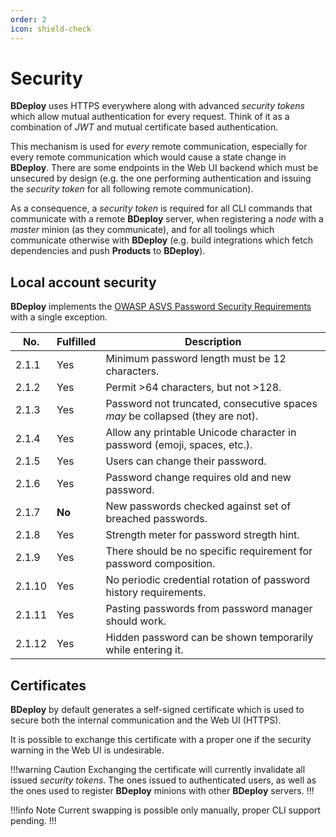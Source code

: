 ```yaml
---
order: 2
icon: shield-check
---
```

# Security

**BDeploy** uses HTTPS everywhere along with advanced _security tokens_ which allow mutual authentication for every request. Think of it as a combination of _JWT_ and mutual certificate based authentication.

This mechanism is used for _every_ remote communication, especially for every remote communication which would cause a state change in **BDeploy**. There are some endpoints in the Web UI backend which must be unsecured by design (e.g. the one performing authentication and issuing the _security token_ for all following remote communication).

As a consequence, a _security token_ is required for all CLI commands that communicate with a remote **BDeploy** server, when registering a _node_ with a _master_ minion (as they communicate), and for all toolings which communicate otherwise with **BDeploy** (e.g. build integrations which fetch dependencies and push **Products** to **BDeploy**).

## Local account security

**BDeploy** implements the [OWASP ASVS Password Security Requirements](https://github.com/OWASP/ASVS/blob/master/4.0/en/0x11-V2-Authentication.md#v21-password-security) with a single exception.

No.   | Fulfilled | Description
---   | ---        | ---
2.1.1 | Yes        | Minimum password length must be 12 characters.
2.1.2 | Yes        | Permit >64 characters, but not >128.
2.1.3 | Yes        | Password not truncated, consecutive spaces *may* be collapsed (they are not).
2.1.4 | Yes        | Allow any printable Unicode character in password (emoji, spaces, etc.).
2.1.5 | Yes        | Users can change their password.
2.1.6 | Yes        | Password change requires old and new password.
2.1.7 | **No**     | New passwords checked against set of breached passwords.
2.1.8 | Yes        | Strength meter for password stregth hint.
2.1.9 | Yes        | There should be no specific requirement for password composition.
2.1.10| Yes        | No periodic credential rotation of password history requirements.
2.1.11| Yes        | Pasting passwords from password manager should work.
2.1.12| Yes        | Hidden password can be shown temporarily while entering it.

## Certificates

**BDeploy** by default generates a self-signed certificate which is used to secure both the internal communication and the Web UI (HTTPS).

It is possible to exchange this certificate with a proper one if the security warning in the Web UI is undesirable.

!!!warning Caution
Exchanging the certificate will currently invalidate all issued _security tokens_. The ones issued to authenticated users, as well as the ones used to register **BDeploy** minions with other **BDeploy** servers.
!!!

!!!info Note
Current swapping is possible only manually, proper CLI support pending.
!!!